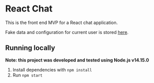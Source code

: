 # React Chat

This is the front end MVP for a React chat application.

Fake data and configuration for current user is stored [here](src/data.js).

## Running locally

**Note: this project was developed and tested using Node.js v14.15.0**

1. Install dependencies with `npm install`
2. Run `npm start`
